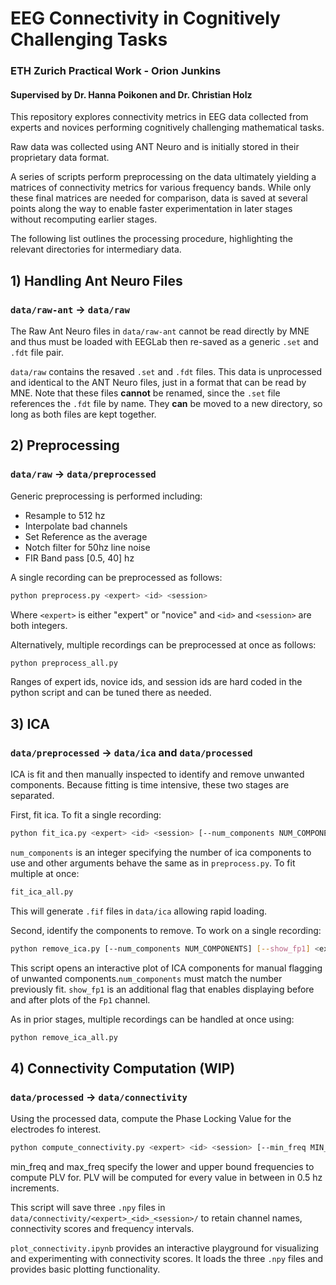 # EEG Connectivity in Cognitively Challenging Tasks
### ETH Zurich Practical Work - Orion Junkins
#### Supervised by Dr. Hanna Poikonen and Dr. Christian Holz
This repository explores connectivity metrics in EEG data collected from experts and novices performing cognitively challenging mathematical tasks.

Raw data was collected using ANT Neuro and is initially stored in their proprietary data format.

A series of scripts perform preprocessing on the data ultimately yielding a matrices of connectivity metrics for various frequency bands. While only these final matrices are needed for comparison, data is saved at several points along the way to enable faster experimentation in later stages without recomputing earlier stages.

The following list outlines the processing procedure, highlighting the relevant directories for intermediary data.

## 1) Handling Ant Neuro Files
### ```data/raw-ant``` -> ```data/raw```
The Raw Ant Neuro files in ```data/raw-ant``` cannot be read directly by MNE and thus must be loaded with EEGLab then re-saved as a generic `.set` and `.fdt` file pair. 

`data/raw` contains the resaved `.set` and `.fdt` files. This data is unprocessed and identical to the ANT Neuro files, just in a format that can be read by MNE. Note that these files **cannot** be renamed, since the `.set` file references the `.fdt` file by name. They **can** be moved to a new directory, so long as both files are kept together.

## 2) Preprocessing
### ```data/raw``` -> ```data/preprocessed```
Generic preprocessing is performed including:
* Resample to 512 hz
* Interpolate bad channels
* Set Reference as the average
* Notch filter for 50hz line noise
* FIR Band pass [0.5, 40] hz

A single recording can be preprocessed as follows:

```bash 
python preprocess.py <expert> <id> <session>
```
Where `<expert>` is either "expert" or "novice" and `<id>` and `<session>` are both integers.

Alternatively, multiple recordings can be preprocessed at once as follows:
```bash
python preprocess_all.py
```

Ranges of expert ids, novice ids, and session ids are hard coded in the python script and can be tuned there as needed.


## 3) ICA
### ```data/preprocessed``` -> ```data/ica``` and ```data/processed```
ICA is fit and then manually inspected to identify and remove unwanted components. Because fitting is time intensive, these two stages are separated.

First, fit ica. To fit a single recording:

```bash
python fit_ica.py <expert> <id> <session> [--num_components NUM_COMPONENTS]
```

`num_components` is an integer specifying the number of ica components to use and other arguments behave the same as in `preprocess.py`.
To fit multiple at once:

```bash
fit_ica_all.py
```

This will generate `.fif` files in ```data/ica``` allowing rapid loading.

Second, identify the components to remove. To work on a single recording:

```bash
python remove_ica.py [--num_components NUM_COMPONENTS] [--show_fp1] <expert> <id> <session>
```

This script opens an interactive plot of ICA components for manual flagging of unwanted components.`num_components` must match the number previously fit. `show_fp1` is an additional flag that enables displaying before and after plots of the `Fp1` channel.

As in prior stages, multiple recordings can be handled at once using:
```bash
python remove_ica_all.py
```

## 4) Connectivity Computation (WIP)
### ```data/processed``` -> ```data/connectivity```
Using the processed data, compute the Phase Locking Value for the electrodes fo interest.

```bash
python compute_connectivity.py <expert> <id> <session> [--min_freq MIN_FREQ] [--max_freq MAX_FREQ]
```

min_freq and max_freq specify the lower and upper bound frequencies to compute PLV for. PLV will be computed for every value in between in 0.5 hz increments.

This script will save three ```.npy``` files in ```data/connectivity/<expert>_<id>_<session>/``` to retain channel names, connectivity scores and frequency intervals.

```plot_connectivity.ipynb``` provides an interactive playground for visualizing and experimenting with connectivity scores. It loads the three ```.npy``` files and provides basic plotting functionality.


